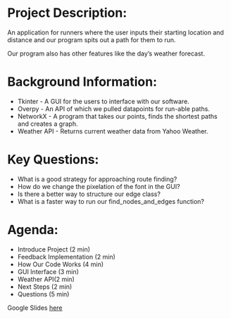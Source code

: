 # Project Description:

An application for runners where the user inputs  their starting location and distance and our program spits out a path for them to run. 

Our program also has other features like the day’s weather forecast.


# Background Information:

* Tkinter - A GUI for the users to interface with our software.
* Overpy - An API of which we pulled datapoints for run-able paths. 
* NetworkX - A program that takes our points, finds the shortest paths and creates a graph.
* Weather API - Returns current weather data from Yahoo Weather. 

# Key Questions:

* What is a good strategy for approaching route finding?
* How do we change the pixelation of the font in the GUI?
* Is there a better way to structure our edge class?
* What is a faster way to run our find_nodes_and_edges function?

# Agenda:

* Introduce Project (2 min)
* Feedback Implementation (2 min)
* How Our Code Works (4 min)
* GUI Interface (3 min)
* Weather API(2 min)
* Next Steps (2 min)
* Questions (5 min)

Google Slides [here](https://docs.google.com/presentation/d/1PGvcYHVPr9ckfCVudnI8rpRtdnQ3gKwyF9aW6qwvp5I/edit?usp=sharing)

